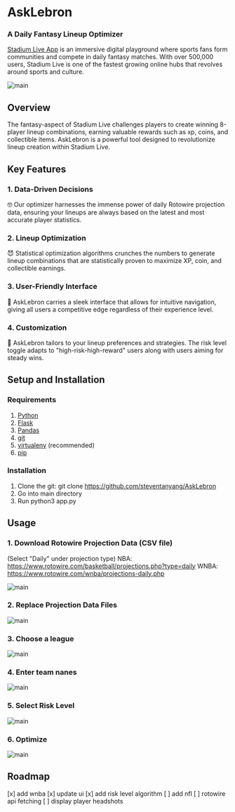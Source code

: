 #                   AskLebron 
### A Daily Fantasy Lineup Optimizer

[Stadium Live App](https://stadiumverse.com/) is an immersive digital playground where sports fans form communities and compete in daily fantasy matches. With over 500,000 users, Stadium Live is one of the fastest growing online hubs that revolves around sports and culture. 

![main](images/choose_team.png)

## Overview
The fantasy-aspect of Stadium Live challenges players to create winning 8-player lineup combinations, earning valuable rewards such as xp, coins, and collectible items. AskLebron is a powerful tool designed to revolutionize lineup creation within Stadium Live.


## Key Features

### 1. Data-Driven Decisions
:nerd_face: Our optimizer harnesses the immense power of daily Rotowire projection data, ensuring your lineups are always based on the latest and most accurate player statistics.

### 2. Lineup Optimization 
:smiling_imp: Statistical optimization algorithms crunches the numbers to generate lineup combinations that are statistically proven to maximize XP, coin, and collectible earnings. 

### 3. User-Friendly Interface 
:yellow_heart: AskLebron carries a sleek interface that allows for intuitive navigation, giving all users a competitive edge regardless of their experience level.

### 4. Customization
:cold_face: AskLebron tailors to your lineup preferences and strategies. The risk level toggle adapts to "high-risk-high-reward" users along with users aiming for steady wins. 


## Setup and Installation

### Requirements
1. [Python](https://realpython.com/installing-python/)
2. [Flask](https://flask.palletsprojects.com/en/2.3.x/installation/)
3. [Pandas](https://pandas.pydata.org/docs/getting_started/install.html)
4. [git](https://git-scm.com/book/en/v2/Getting-Started-Installing-Git)
5. [virtualenv](https://docs.python.org/3/library/venv.html) (recommended)
5. [pip](https://pip.pypa.io/en/stable/installation/)

### Installation
1. Clone the git: git clone https://github.com/steventanyang/AskLebron
2. Go into main directory
3. Run python3 app.py

## Usage

### 1. Download Rotowire Projection Data (CSV file) 
(Select "Daily" under projection type)
NBA: https://www.rotowire.com/basketball/projections.php?type=daily
WNBA: https://www.rotowire.com/wnba/projections-daily.php

![main](images/csv.png)

### 2. Replace Projection Data Files

![main](images/csv_paste.png)

### 3. Choose a league

![main](images/choose_team.png)

### 4. Enter team nanes

![main](images/enter_team.png)

### 5. Select Risk Level

![main](images/risk_level.png)

### 6. Optimize

![main](images/calculate.png)


## Roadmap
[x] add wnba
[x] update ui
[x] add risk level algorithm
[ ] add nfl
[ ] rotowire api fetching
[ ] display player headshots